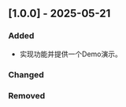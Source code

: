 ## [1.0.0] - 2025-05-21

### Added

- 实现功能并提供一个Demo演示。

### Changed


### Removed


<!-- [1.0.0]: https://github.com/olivierlacan/keep-a-changelog/compare/v0.3.0...v1.0.0 -->